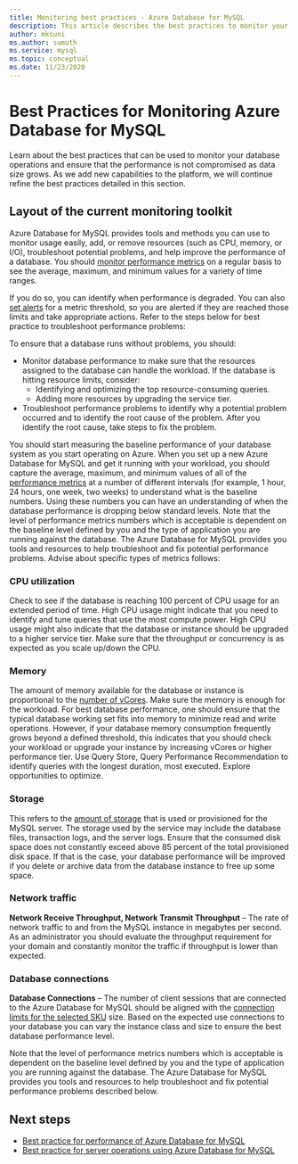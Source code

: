```yaml
---
title: Monitoring best practices - Azure Database for MySQL
description: This article describes the best practices to monitor your Azure Database for MySQL.
author: mksuni 
ms.author: sumuth
ms.service: mysql
ms.topic: conceptual
ms.date: 11/23/2020
---
```


# Best Practices for Monitoring Azure Database for MySQL

Learn about the best practices that can be used to monitor your database operations and ensure that the performance is not compromised as data size grows. As we add new capabilities to the platform, we will continue refine the best practices detailed in this section.

## Layout of the current monitoring toolkit

Azure Database for MySQL provides tools and methods you can use to monitor usage easily, add, or remove resources (such as CPU, memory, or I/O), troubleshoot potential problems, and help improve the performance of a database. You should [monitor performance metrics](concepts-monitoring.md#metrics) on a regular basis to see the average, maximum, and minimum values for a variety of time ranges.

If you do so, you can identify when performance is degraded. You can also [set alerts](howto-alert-on-metric.md#create-an-alert-rule-on-a-metric-from-the-azure-portal) for a metric threshold, so you are alerted if they are reached those limits and take appropriate actions. Refer to the steps below for best practice to troubleshoot performance problems:  

To ensure that a database runs without problems, you should:

* Monitor database performance to make sure that the resources assigned to the database can handle the workload. If the database is hitting resource limits, consider:
    * Identifying and optimizing the top resource-consuming queries. 
    * Adding more resources by upgrading the service tier.
* Troubleshoot performance problems to identify why a potential problem occurred and to identify the root cause of the problem. After you identify the root cause, take steps to fix the problem. 

You should start measuring the baseline performance of your database system as you start operating on Azure. When you set up a new Azure Database for MySQL and get it running with your workload, you should capture the average, maximum, and minimum values of all of the [performance metrics](howto-alert-on-metric.md) at a number of different intervals (for example, 1 hour, 24 hours, one week, two weeks) to understand what is the baseline numbers. Using these numbers you can have an understanding of when the database performance is dropping below standard levels. Note that the level of performance metrics numbers which is acceptable is dependent on the baseline level defined by you and the type of application you are running against the database. The Azure Database for MySQL provides you tools and resources to help troubleshoot and fix potential performance problems. Advise about specific types of metrics follows: 

### CPU utilization
Check to see if the database is reaching 100 percent of CPU usage for an extended period of time. High CPU usage might indicate that you need to identify and tune queries that use the most compute power. High CPU usage might also indicate that the database or instance should be upgraded to a higher service tier. Make sure that the throughput or concurrency is as expected as you scale up/down the CPU. 

### Memory 
The amount of memory available for the database or instance is proportional to the [number of vCores](concepts-pricing-tiers.md). Make sure the memory is enough for the workload. For best database performance, one should ensure that the typical database working set fits into memory to minimize read and write operations. However, if your database memory consumption frequently grows beyond a defined threshold, this indicates that you should check your workload or upgrade your instance by increasing vCores or higher performance tier. Use Query Store, Query Performance Recommendation to identify queries with the longest duration, most executed. Explore opportunities to optimize. 

### Storage 
This refers to the [amount of storage](howto-create-manage-server-portal.md#scale-compute-and-storage) that is used or provisioned for the MySQL server. The storage used by the service may include the database files, transaction logs, and the server logs. Ensure that the consumed disk space does not constantly exceed above 85 percent of the total provisioned disk space. If that is the case, your database performance will be improved if you delete or archive data from the database instance to free up some space. 

### Network traffic 

**Network Receive Throughput, Network Transmit Throughput** – The rate of network traffic to and from the MySQL instance in megabytes per second. As an administrator you should evaluate the throughput requirement for your domain and constantly monitor the traffic if throughput is lower than expected. 

### Database connections 
**Database Connections** – The number of client sessions that are connected to the Azure Database for MySQL should be aligned with the [connection limits for the selected SKU](concepts-server-parameters.md#max_connections) size. Based on the expected use connections to your database you can vary the instance class and size to ensure the best database performance level. 

Note that the level of performance metrics numbers which is acceptable is dependent on the baseline level defined by you and the type of application you are running against the database. The Azure Database for MySQL provides you tools and resources to help troubleshoot and fix potential performance problems described below.

## Next steps

- [Best practice for performance of Azure Database for MySQL](concept-performance-best-practices.md)
- [Best practice for server operations using Azure Database for MySQL](concept-operation-excellence-best-practices.md)
